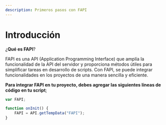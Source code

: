 ```yaml
---
description: Primeros pasos con FAPI
---
```


# Introducción

¿**Qué es FAPI**?

FAPI es una API (Application Programming Interface) que amplía la funcionalidad de la API del servidor y proporciona métodos útiles para simplificar tareas en desarrollo de scripts. Con FAPI, se puede integrar funcionalidades en los proyectos de una manera sencilla y eficiente.

**Para integrar FAPI en tu proyecto, debes agregar las siguientes líneas de código en tu script**;

```javascript
var FAPI;

function onInit() {  
    FAPI = API.getTempData("FAPI");  
}
```



